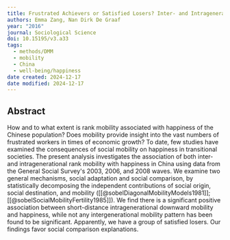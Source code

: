 ```yaml
---
title: Frustrated Achievers or Satisfied Losers? Inter- and Intragenerational Social Mobility and Happiness in China
authors: Emma Zang, Nan Dirk De Graaf
year: "2016"
journal: Sociological Science
doi: 10.15195/v3.a33
tags:
  - methods/DMM
  - mobility
  - China
  - well-being/happiness
date created: 2024-12-17
date modified: 2024-12-17
---
```


## Abstract

How and to what extent is rank mobility associated with happiness of the Chinese population? Does mobility provide insight into the vast numbers of frustrated workers in times of economic growth? To date, few studies have examined the consequences of social mobility on happiness in transitional societies. The present analysis investigates the association of both inter- and intragenerational rank mobility with happiness in China using data from the General Social Survey's 2003, 2006, and 2008 waves. We examine two general mechanisms, social adaptation and social comparison, by statistically decomposing the independent contributions of social origin, social destination, and mobility ([[@sobelDiagonalMobilityModels1981]]; [[@sobelSocialMobilityFertility1985]]). We find there is a significant positive association between short-distance intragenerational downward mobility and happiness, while not any intergenerational mobility pattern has been found to be significant. Apparently, we have a group of satisfied losers. Our findings favor social comparison explanations.
